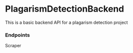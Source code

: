 # PlagarismDetectionBackend
This is a basic backend API for a plagarism detection project


### Endpoints
Scraper
